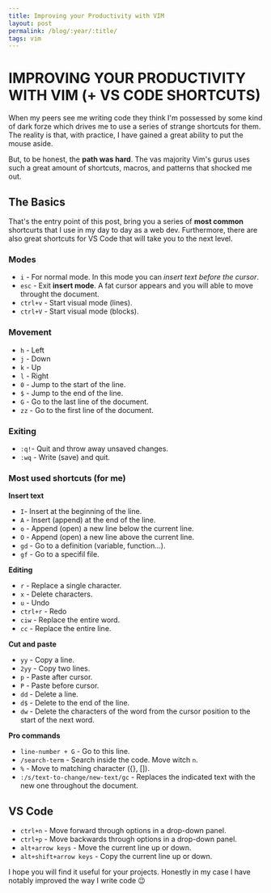 ```yaml
---
title: Improving your Productivity with VIM
layout: post
permalink: /blog/:year/:title/
tags: vim
---
```


# IMPROVING YOUR PRODUCTIVITY WITH VIM (+ VS CODE SHORTCUTS)

When my peers see me writing code they think I'm possessed by some kind of dark forze which drives me to use a series of strange shortcuts for them. The reality is that, with practice, I have gained a great ability to put the mouse aside.

But, to be honest, the **path was hard**. The vas majority Vim's gurus uses such a great amount of shortcuts, macros, and patterns that shocked me out.

## The Basics

That's the entry point of this post, bring you a series of **most common** shortcurts that I use in my day to day as a web dev. Furthermore, there are also great shortcuts for VS Code that will take you to the next level.

### Modes

- `i` - For normal mode. In this mode you can _insert text before the cursor_.
- `esc` - Exit **insert mode**. A fat cursor appears and you will able to move throught the document.
- `ctrl+v` - Start visual mode (lines).
- `ctrl+V` - Start visual mode (blocks).

### Movement

- `h` - Left
- `j` - Down
- `k` - Up
- `l` - Right
- `0` - Jump to the start of the line.
- `$` - Jump to the end of the line.
- `G` - Go to the last line of the document.
- `zz` - Go to the first line of the document.

### Exiting

- `:q!`- Quit and throw away unsaved changes.
- `:wq` - Write (save) and quit.

### Most used shortcuts (for me)

**Insert text**

- `I`- Insert at the beginning of the line.
- `A` - Insert (append) at the end of the line.
- `o` - Append (open) a new line below the current line.
- `O` - Append (open) a new line above the current line.
- `gd` - Go to a definition (variable, function...).
- `gf` - Go to a specifil file.

**Editing**

- `r` - Replace a single character.
- `x` - Delete characters.
- `u` - Undo
- `ctrl+r` - Redo
- `ciw` - Replace the entire word.
- `cc` - Replace the entire line.

**Cut and paste**

- `yy` - Copy a line.
- `2yy` - Copy two lines.
- `p` - Paste after cursor.
- `P` - Paste before cursor.
- `dd` - Delete a line.
- `d$` - Delete to the end of the line.
- `dw` - Delete the characters of the word from the cursor position to the start of the next word.

**Pro commands**

- `line-number + G` - Go to this line.
- `/search-term` - Search inside the code. Move witch `n`.
- `%` - Move to matching character ({}, []).
- `:/s/text-to-change/new-text/gc` - Replaces the indicated text with the new one throughout the document.

## VS Code

- `ctrl+n` - Move forward through options in a drop-down panel.
- `ctrl+p` - Move backwards through options in a drop-down panel.
- `alt+arrow keys` - Move the current line up or down.
- `alt+shift+arrow keys` - Copy the current line up or down.

I hope you will find it useful for your projects. Honestly in my case I have notably improved the way I write code 😉
